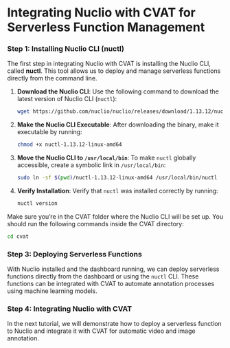 # Integrating Nuclio with CVAT for Serverless Function Management


<!-- WARNING: THIS FILE WAS AUTOGENERATED! DO NOT EDIT! -->

### Step 1: Installing Nuclio CLI (nuctl)

The first step in integrating Nuclio with CVAT is installing the Nuclio
CLI, called **nuctl**. This tool allows us to deploy and manage
serverless functions directly from the command line.

1.  **Download the Nuclio CLI**: Use the following command to download
    the latest version of Nuclio CLI (`nuctl`):

    ``` bash
    wget https://github.com/nuclio/nuclio/releases/download/1.13.12/nuctl-1.13.12-linux-amd64
    ```

2.  **Make the Nuclio CLI Executable**: After downloading the binary,
    make it executable by running:

    ``` bash
    chmod +x nuctl-1.13.12-linux-amd64
    ```

3.  **Move the Nuclio CLI to `/usr/local/bin`**: To make `nuctl`
    globally accessible, create a symbolic link in `/usr/local/bin`:

    ``` bash
    sudo ln -sf $(pwd)/nuctl-1.13.12-linux-amd64 /usr/local/bin/nuctl
    ```

4.  **Verify Installation**: Verify that `nuctl` was installed correctly
    by running:

    ``` bash
    nuctl version
    ```

Make sure you’re in the CVAT folder where the Nuclio CLI will be set up.
You should run the following commands inside the CVAT directory:

``` bash
cd cvat
```

### Step 3: Deploying Serverless Functions

With Nuclio installed and the dashboard running, we can deploy
serverless functions directly from the dashboard or using the `nuctl`
CLI. These functions can be integrated with CVAT to automate annotation
processes using machine learning models.

### Step 4: Integrating Nuclio with CVAT

In the next tutorial, we will demonstrate how to deploy a serverless
function to Nuclio and integrate it with CVAT for automatic video and
image annotation.
